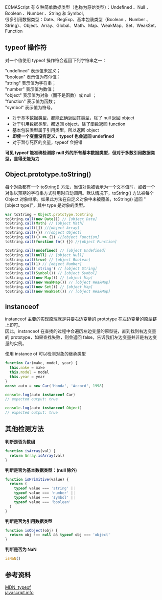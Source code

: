 ECMAScript 有 6 种简单数据类型（也称为原始类型）：Undefined 、Null 、Boolean 、Number 、String 和 Symbol。  
很多引用数据类型：Date、RegExp、基本包装类型（Boolean 、Number 、String）、Object、Array、Global、Math、Map、WeakMap、Set、WeakSet、Function

## typeof 操作符

对一个值使用 typeof 操作符会返回下列字符串之一：

"undefined" 表示值未定义；  
"boolean" 表示值为布尔值；  
"string" 表示值为字符串；  
"number" 表示值为数值；  
"object" 表示值为对象（而不是函数）或 null ；  
"function" 表示值为函数；  
"symbol" 表示值为符号。

- 对于基本数据类型，都能正确返回其类型，除了 null 返回 object
- 对于引用数据类型，都返回 object，除了函数返回 function
- 基本包装类型属于引用类型，所以返回 object
- **即使一个变量没有定义，typeof 也会返回 undefined**
- 对于暂存死区的变量，typeof 会报错

**可见 typeof 能准确检测除 null 外的所有基本数据类型，但对于多数引用数据类型，显得无能为力**

## Object.prototype.toString()

每个对象都有一个 toString() 方法，当该对象被表示为一个文本值时，或者一个对象以预期的字符串方式引用时自动调用。默认情况下，toString() 方法被每个 Object 对象继承。如果此方法在自定义对象中未被覆盖，toString() 返回 "[object type]"，其中 type 是对象的类型。

```js
var toString = Object.prototype.toString
toString.call(new Date()) // [object Date]
toString.call(Math) // [object Math]
toString.call([]) //[object Array]
toString.call({}) //[object Object]
toString.call(() => {}) //[object Function]
toString.call(function fn() {}) //[object Function]

toString.call(undefined) // [object Undefined]
toString.call(null) // [object Null]
toString.call(true) // [object Boolean]
toString.call(1) // [object Number]
toString.call('string') // [object String]
toString.call(Symbol()) // [object Symbol]
toString.call(new Map()) // [object Map]
toString.call(new WeakMap()) // [object WeakMap]
toString.call(new Set()) // [object Map]
toString.call(new WeakSet()) // [object WeakMap]
```

## instanceof

instanceof 主要的实现原理就是只要右边变量的 prototype 在左边变量的原型链上即可。  
因此，instanceof 在查找的过程中会遍历左边变量的原型链，直到找到右边变量的 prototype，如果查找失败，则会返回 false，告诉我们左边变量并非是右边变量的实例。

使用 instance of 可以检测对象的继承类型

```js
function Car(make, model, year) {
  this.make = make
  this.model = model
  this.year = year
}
const auto = new Car('Honda', 'Accord', 1998)

console.log(auto instanceof Car)
// expected output: true

console.log(auto instanceof Object)
// expected output: true
```

## 其他检测方法

**判断是否为数组**

```js
function isArray(val) {
  return Array.isArray(val)
}
```

**判断是否为基本数据类型：(null 除外)**

```js
function isPrimitive(value) {
  return (
    typeof value === 'string' ||
    typeof value === 'number' ||
    typeof value === 'symbol' ||
    typeof value === 'boolean'
  )
}
```

**判断是否为引用数据类型**

```js
function isObject(obj) {
  return obj !== null && typeof obj === 'object'
}
```

**判断是否为 NaN**

```js
isNaN()
```

## 参考资料

[MDN: typeof](https://developer.mozilla.org/zh-CN/docs/Web/JavaScript/Reference/Operators/typeof)  
[javascript.info](https://zh.javascript.info/types)
